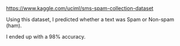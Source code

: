 https://www.kaggle.com/uciml/sms-spam-collection-dataset

Using this dataset, I predicted whether a text was Spam or Non-spam (ham). 

I ended up with a 98% accuracy.
